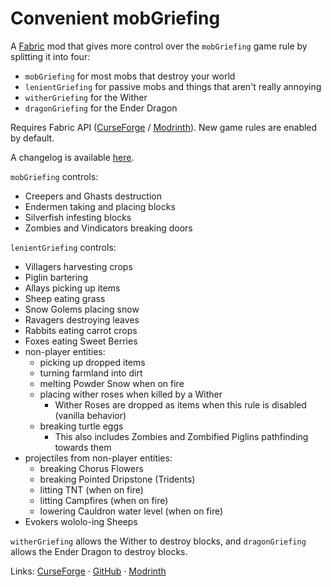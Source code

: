 # Convenient mobGriefing

A [Fabric](https://fabricmc.net) mod that gives more control over the `mobGriefing` game rule by splitting it into four:
- `mobGriefing` for most mobs that destroy your world
- `lenientGriefing` for passive mobs and things that aren't really annoying
- `witherGriefing` for the Wither
- `dragonGriefing` for the Ender Dragon

Requires Fabric API ([CurseForge](https://www.curseforge.com/minecraft/mc-mods/fabric-api) / [Modrinth](https://modrinth.com/mod/fabric-api)). New game rules are enabled by default.

A changelog is available [here](CHANGELOG.md).

`mobGriefing` controls:
- Creepers and Ghasts destruction
- Endermen taking and placing blocks
- Silverfish infesting blocks
- Zombies and Vindicators breaking doors

`lenientGriefing` controls:
- Villagers harvesting crops
- Piglin bartering
- Allays picking up items
- Sheep eating grass
- Snow Golems placing snow
- Ravagers destroying leaves
- Rabbits eating carrot crops
- Foxes eating Sweet Berries
- non-player entities:
  - picking up dropped items
  - turning farmland into dirt
  - melting Powder Snow when on fire
  - placing wither roses when killed by a Wither
    - Wither Roses are dropped as items when this rule is disabled (vanilla behavior)
  - breaking turtle eggs
    - This also includes Zombies and Zombified Piglins pathfinding towards them
- projectiles from non-player entities:
  - breaking Chorus Flowers
  - breaking Pointed Dripstone (Tridents)
  - litting TNT (when on fire)
  - litting Campfires (when on fire)
  - lowering Cauldron water level (when on fire)
- Evokers wololo-ing Sheeps

`witherGriefing` allows the Wither to destroy blocks, and `dragonGriefing` allows the Ender Dragon to destroy blocks.

Links: [CurseForge](https://www.curseforge.com/minecraft/mc-mods/convenient-mobgriefing) · [GitHub](https://github.com/A5b84/convenient-mobgriefing) · [Modrinth](https://modrinth.com/mod/convenient-mobgriefing)
